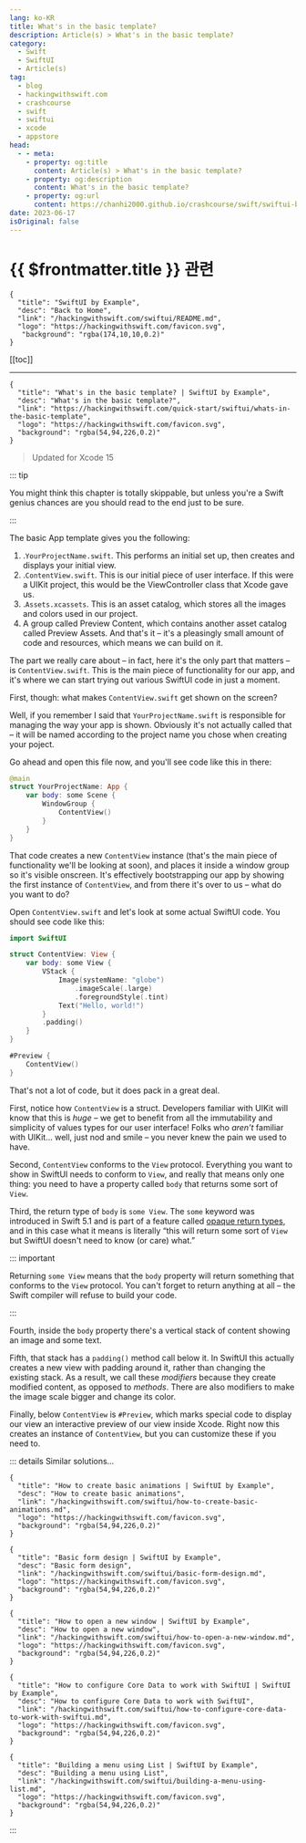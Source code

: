 ```yaml
---
lang: ko-KR
title: What's in the basic template?
description: Article(s) > What's in the basic template?
category:
  - Swift
  - SwiftUI
  - Article(s)
tag: 
  - blog
  - hackingwithswift.com
  - crashcourse
  - swift
  - swiftui
  - xcode
  - appstore
head:
  - - meta:
    - property: og:title
      content: Article(s) > What's in the basic template?
    - property: og:description
      content: What's in the basic template?
    - property: og:url
      content: https://chanhi2000.github.io/crashcourse/swift/swiftui-by-example/00-introduction/whats-in-the-basic-template.html
date: 2023-06-17
isOriginal: false
---
```


# {{ $frontmatter.title }} 관련

```component VPCard
{
  "title": "SwiftUI by Example",
  "desc": "Back to Home",
  "link": "/hackingwithswift.com/swiftui/README.md",
  "logo": "https://hackingwithswift.com/favicon.svg",
   "background": "rgba(174,10,10,0.2)"
}
```

[[toc]]

---

```component VPCard
{
  "title": "What's in the basic template? | SwiftUI by Example",
  "desc": "What's in the basic template?",
  "link": "https://hackingwithswift.com/quick-start/swiftui/whats-in-the-basic-template", 
  "logo": "https://hackingwithswift.com/favicon.svg",
  "background": "rgba(54,94,226,0.2)"
}
```

> Updated for Xcode 15

::: tip

You might think this chapter is totally skippable, but unless you're a Swift genius chances are you should read to the end just to be sure.

:::

The basic App template gives you the following:

1. .<FontIcon icon="fa-brands fa-swift"/>`YourProjectName.swift`. This performs an initial set up, then creates and displays your initial view.
2. .<FontIcon icon="fa-brands fa-swift"/>`ContentView.swift`. This is our initial piece of user interface. If this were a UIKit project, this would be the ViewController class that Xcode gave us.
3. .<FontIcon icon="fas fa-file-lines"/>`Assets.xcassets`. This is an asset catalog, which stores all the images and colors used in our project.
4. A group called Preview Content, which contains another asset catalog called Preview Assets.
And that's it – it's a pleasingly small amount of code and resources, which means we can build on it.

The part we really care about – in fact, here it's the only part that matters – is <FontIcon icon="fa-brands fa-swift"/>`ContentView.swift`. This is the main piece of functionality for our app, and it's where we can start trying out various SwiftUI code in just a moment.

First, though: what makes <FontIcon icon="fa-brands fa-swift"/>`ContentView.swift` get shown on the screen?

Well, if you remember I said that <FontIcon icon="fa-brands fa-swift"/>`YourProjectName.swift` is responsible for managing the way your app is shown. Obviously it's not actually called that – it will be named according to the project name you chose when creating your poject.

Go ahead and open this file now, and you'll see code like this in there:

```swift
@main
struct YourProjectName: App {
    var body: some Scene {
        WindowGroup {
            ContentView()
        }
    }
}
```

That code creates a new `ContentView` instance (that's the main piece of functionality we'll be looking at soon), and places it inside a window group so it's visible onscreen. It's effectively bootstrapping our app by showing the first instance of `ContentView`, and from there it's over to us – what do you want to do?

Open <FontIcon icon="fa-brands fa-swift"/>`ContentView.swift` and let's look at some actual SwiftUI code. You should see code like this:

```swift
import SwiftUI

struct ContentView: View {
    var body: some View {
        VStack {
            Image(systemName: "globe")
                .imageScale(.large)
                .foregroundStyle(.tint)
            Text("Hello, world!")
        }
        .padding()
    }
}

#Preview {
    ContentView()
}
```

That's not a lot of code, but it does pack in a great deal.

First, notice how `ContentView` is a struct. Developers familiar with UIKit will know that this is _huge_ – we get to benefit from all the immutability and simplicity of values types for our user interface! Folks who _aren't_ familiar with UIKit… well, just nod and smile – you never knew the pain we used to have.

Second, `ContentView` conforms to the `View` protocol. Everything you want to show in SwiftUI needs to conform to `View`, and really that means only one thing: you need to have a property called `body` that returns some sort of `View`.

Third, the return type of `body` is `some View`. The `some` keyword was introduced in Swift 5.1 and is part of a feature called [<FontIcon icon="fa-brands fa-youtube"/>opaque return types](https://www.youtube.com/watch?v=DvHkeUxiwYY), and in this case what it means is literally “this will return some sort of `View` but SwiftUI doesn't need to know (or care) what.”

::: important 

Returning `some View` means that the `body` property will return something that conforms to the `View` protocol. You can't forget to return anything at all – the Swift compiler will refuse to build your code.

:::

Fourth, inside the `body` property there's a vertical stack of content showing an image and some text.

Fifth, that stack has a `padding()` method call below it. In SwiftUI this actually creates a new view with padding around it, rather than changing the existing stack. As a result, we call these _modifiers_ because they create modified content, as opposed to _methods_. There are also modifiers to make the image scale bigger and change its color.

Finally, below `ContentView` is `#Preview`, which marks special code to display our view an interactive preview of our view inside Xcode. Right now this creates an instance of `ContentView`, but you can customize these if you need to.

::: details Similar solutions…

```component VPCard
{
  "title": "How to create basic animations | SwiftUI by Example",
  "desc": "How to create basic animations",
  "link": "/hackingwithswift.com/swiftui/how-to-create-basic-animations.md",
  "logo": "https://hackingwithswift.com/favicon.svg",
  "background": "rgba(54,94,226,0.2)"
}
```

```component VPCard
{
  "title": "Basic form design | SwiftUI by Example",
  "desc": "Basic form design",
  "link": "/hackingwithswift.com/swiftui/basic-form-design.md",
  "logo": "https://hackingwithswift.com/favicon.svg",
  "background": "rgba(54,94,226,0.2)"
}
```

```component VPCard
{
  "title": "How to open a new window | SwiftUI by Example",
  "desc": "How to open a new window",
  "link": "/hackingwithswift.com/swiftui/how-to-open-a-new-window.md",
  "logo": "https://hackingwithswift.com/favicon.svg",
  "background": "rgba(54,94,226,0.2)"
}
```

```component VPCard
{
  "title": "How to configure Core Data to work with SwiftUI | SwiftUI by Example",
  "desc": "How to configure Core Data to work with SwiftUI",
  "link": "/hackingwithswift.com/swiftui/how-to-configure-core-data-to-work-with-swiftui.md",
  "logo": "https://hackingwithswift.com/favicon.svg",
  "background": "rgba(54,94,226,0.2)"
}
```

```component VPCard
{
  "title": "Building a menu using List | SwiftUI by Example",
  "desc": "Building a menu using List",
  "link": "/hackingwithswift.com/swiftui/building-a-menu-using-list.md",
  "logo": "https://hackingwithswift.com/favicon.svg",
  "background": "rgba(54,94,226,0.2)"
}
```

:::

